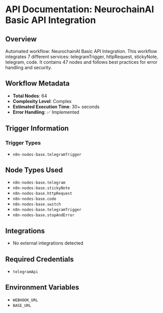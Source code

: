 # API Documentation: NeurochainAI Basic API Integration

## Overview
Automated workflow: NeurochainAI Basic API Integration. This workflow integrates 7 different services: telegramTrigger, httpRequest, stickyNote, telegram, code. It contains 47 nodes and follows best practices for error handling and security.

## Workflow Metadata
- **Total Nodes**: 64
- **Complexity Level**: Complex
- **Estimated Execution Time**: 30+ seconds
- **Error Handling**: ✅ Implemented

## Trigger Information
### Trigger Types
- `n8n-nodes-base.telegramTrigger`

## Node Types Used
- `n8n-nodes-base.telegram`
- `n8n-nodes-base.stickyNote`
- `n8n-nodes-base.httpRequest`
- `n8n-nodes-base.code`
- `n8n-nodes-base.switch`
- `n8n-nodes-base.telegramTrigger`
- `n8n-nodes-base.stopAndError`

## Integrations
- No external integrations detected

## Required Credentials
- `telegramApi`

## Environment Variables
- `WEBHOOK_URL`
- `BASE_URL`
